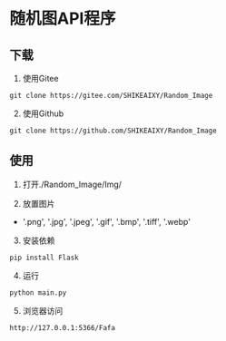 # 随机图API程序

## 下载

1. 使用Gitee
```
git clone https://gitee.com/SHIKEAIXY/Random_Image
```

2. 使用Github
```
git clone https://github.com/SHIKEAIXY/Random_Image
```

## 使用

1. 打开./Random_Image/Img/

2. 放置图片
 - '.png', '.jpg', '.jpeg', '.gif', '.bmp', '.tiff', '.webp'

3. 安装依赖

```
pip install Flask
```

4. 运行

```
python main.py
```

5. 浏览器访问

```
http://127.0.0.1:5366/Fafa
```